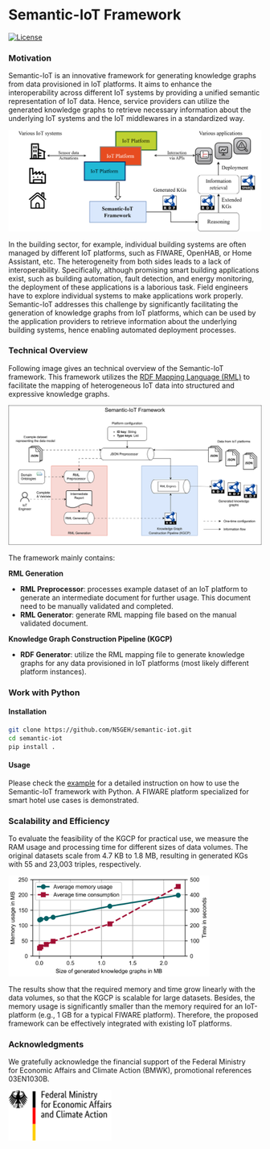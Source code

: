# Semantic-IoT Framework

[![License](https://img.shields.io/badge/license-MIT-blue.svg)](https://github.com/N5GEH/semantic-iot/blob/main/LICENSE)

### Motivation

Semantic-IoT is an innovative framework for generating knowledge graphs from data provisioned in IoT platforms.
It aims to enhance the interoperability across different IoT systems by providing a unified semantic representation of IoT data.
Hence, service providers can utilize the generated knowledge graphs to retrieve necessary information about the underlying IoT systems and the IoT middlewares in a standardized way.

![](./figures/Use_Case_Overview.png)

In the building sector, for example, individual building systems are often managed by different IoT platforms, such as FIWARE, OpenHAB, or Home Assistant, etc.
The heterogeneity from both sides leads to a lack of interoperability.
Specifically, although promising smart building applications exist, such as building automation, fault detection, and energy monitoring, the deployment of these applications is a laborious task.
Field engineers have to explore individual systems to make applications work properly.
Semantic-IoT addresses this challenge by significantly facilitating the generation of knowledge graphs from IoT platforms, which can be used by the application providers to retrieve information about the underlying building systems, hence enabling automated deployment processes. 

### Technical Overview
Following image gives an technical overview of the Semantic-IoT framework.
This framework utilizes the [RDF Mapping Language (RML)](https://rml.io/specs/rml/) to facilitate the mapping of heterogeneous IoT data into structured and expressive knowledge graphs.

![](./figures/framework_overview.png)

The framework mainly contains:

**RML Generation**
- **RML Preprocessor**: processes example dataset of an IoT platform to generate an intermediate document for further usage. This document need to be manually validated and completed.
- **RML Generator**: generate RML mapping file based on the manual validated document.

**Knowledge Graph Construction Pipeline (KGCP)**
- **RDF Generator**: utilize the RML mapping file to generate knowledge graphs for any data provisioned in IoT platforms (most likely different platform instances).

### Work with Python

#### Installation
```bash
git clone https://github.com/N5GEH/semantic-iot.git
cd semantic-iot
pip install .
```

#### Usage
Please check the [example](examples/fiware) for a detailed instruction on how to use the Semantic-IoT framework with Python. A FIWARE platform specialized for smart hotel use cases is demonstrated. 

[//]: # (### Work with Docker)

[//]: # (Coming soon...)

### Scalability and Efficiency
To evaluate the feasibility of the KGCP for practical use, we measure the RAM usage and processing time for different sizes of data volumes.
The original datasets scale from 4.7 KB to 1.8 MB,
resulting in generated KGs with 55 and 23,003 triples, respectively.

<img src="./figures/memory_time_measurement.png" alt="Performance metrics" style="width:400px;"/>


The results show that the required memory and time grow linearly with the data volumes, so that the KGCP is scalable for large datasets.
Besides, the memory usage is significantly smaller than the memory required for an IoT-platform (e.g., 1 GB for a typical FIWARE platform).
Therefore, the proposed framework can be effectively integrated with existing IoT platforms.

### Acknowledgments

We gratefully acknowledge the financial support of the Federal Ministry <br /> 
for Economic Affairs and Climate Action (BMWK), promotional references 03EN1030B.

<a href="https://www.bmwi.de/Navigation/EN/Home/home.html"> <img alt="BMWK" 
src="https://raw.githubusercontent.com/RWTH-EBC/FiLiP/master/docs/logos/bmwi_logo_en.png" height="100"> </a>

